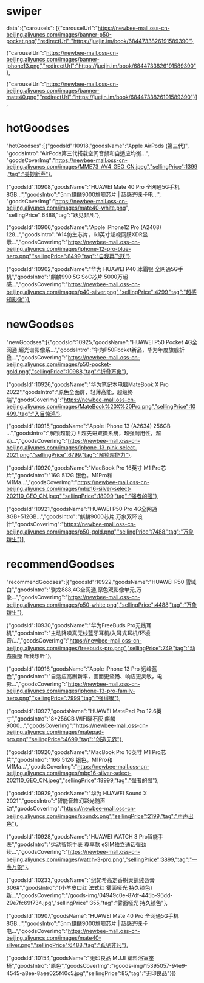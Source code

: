 
# swiper
data":{"carousels":
[{"carouselUrl":"https://newbee-mall.oss-cn-beijing.aliyuncs.com/images/banner-p50-pocket.png","redirectUrl":"https://juejin.im/book/6844733826191589390"},

{"carouselUrl":"https://newbee-mall.oss-cn-beijing.aliyuncs.com/images/banner-iphone13.png","redirectUrl":"https://juejin.im/book/6844733826191589390"},

{"carouselUrl":"https://newbee-mall.oss-cn-beijing.aliyuncs.com/images/banner-mate40.png","redirectUrl":"https://juejin.im/book/6844733826191589390"}],

#  hotGoodses
"hotGoodses":[{"goodsId":10918,"goodsName":"Apple AirPods (第三代)",
"goodsIntro":"AirPods第三代搭载空间音频和自适应均衡...",
"goodsCoverImg":"https://newbee-mall.oss-cn-beijing.aliyuncs.com/images/MME73_AV4_GEO_CN.jpeg","sellingPrice":1399,"tag":"美妙新声"},

{"goodsId":10908,"goodsName":"HUAWEI Mate 40 Pro 全网通5G手机 8GB...","goodsIntro":"5nm麒麟9000旗舰芯片 | 超感光徕卡电...",
"goodsCoverImg":"https://newbee-mall.oss-cn-beijing.aliyuncs.com/images/mate40-white.png",
"sellingPrice":6488,"tag":"跃见非凡"},

{"goodsId":10906,"goodsName":"Apple iPhone12 Pro (A2408) 128...","goodsIntro":"A14仿生芯片，6.1英寸超视网膜XDR显示...","goodsCoverImg":"https://newbee-mall.oss-cn-beijing.aliyuncs.com/images/iphone-12-pro-blue-hero.png","sellingPrice":8499,"tag":"自我再飞跃"},

{"goodsId":10902,"goodsName":"华为 HUAWEI P40 冰霜银 全网通5G手机","goodsIntro":"麒麟990 5G SoC芯片 5000万超感...","goodsCoverImg":"https://newbee-mall.oss-cn-beijing.aliyuncs.com/images/p40-silver.png","sellingPrice":4299,"tag":"超感知影像"}],

#  newGoodses
"newGoodses":[{"goodsId":10925,"goodsName":"HUAWEI P50 Pocket 4G全网通 超光谱影像系...","goodsIntro":"华为P50Pocket新品，华为年度旗舰折叠...","goodsCoverImg":"https://newbee-mall.oss-cn-beijing.aliyuncs.com/images/p50-pocket-gold.png","sellingPrice":10988,"tag":"折叠万象"},

{"goodsId":10926,"goodsName":"华为笔记本电脑MateBook X Pro 2022","goodsIntro":"原色全面屏，轻薄高能，超级终端","goodsCoverImg":"https://newbee-mall.oss-cn-beijing.aliyuncs.com/images/MateBook%20X%20Pro.png","sellingPrice":10499,"tag":"入目惊鸿"},

{"goodsId":10915,"goodsName":"Apple iPhone 13 (A2634) 256GB ...","goodsIntro":"解锁超能力！超先进双摄系统，超强耐用性，超劲...","goodsCoverImg":"https://newbee-mall.oss-cn-beijing.aliyuncs.com/images/iphone-13-pink-select-2021.png","sellingPrice":6799,"tag":"解锁超能力"},

{"goodsId":10920,"goodsName":"MacBook Pro 16英寸 M1 Pro芯片","goodsIntro":"16G 512G 银色。M1Pro和M1Ma...","goodsCoverImg":"https://newbee-mall.oss-cn-beijing.aliyuncs.com/images/mbp16-silver-select-202110_GEO_CN.jpeg","sellingPrice":18999,"tag":"强者的强"},

{"goodsId":10921,"goodsName":"HUAWEI P50 Pro 4G全网通 8GB+512GB...","goodsIntro":"麒麟9000芯片,万象双环设计","goodsCoverImg":"https://newbee-mall.oss-cn-beijing.aliyuncs.com/images/p50-gold.png","sellingPrice":7488,"tag":"万象新生"}],


# recommendGoodses
"recommendGoodses":[{"goodsId":10922,"goodsName":"HUAWEI P50 雪域白","goodsIntro":"骁龙888,4G全网通,原色双影像单元,万象...","goodsCoverImg":"https://newbee-mall.oss-cn-beijing.aliyuncs.com/images/p50-white.png","sellingPrice":4488,"tag":"万象新生"},

{"goodsId":10930,"goodsName":"华为FreeBuds Pro无线耳机","goodsIntro":"主动降噪真无线蓝牙耳机/入耳式耳机/环境音/...","goodsCoverImg":"https://newbee-mall.oss-cn-beijing.aliyuncs.com/images/freebuds-pro.png","sellingPrice":749,"tag":"动态降噪 听我想听"},

{"goodsId":10916,"goodsName":"Apple iPhone 13 Pro 远峰蓝色","goodsIntro":"自适应高刷新率，画面更流畅、响应更灵敏，电影...","goodsCoverImg":"https://newbee-mall.oss-cn-beijing.aliyuncs.com/images/iphone-13-pro-family-hero.png","sellingPrice":7999,"tag":"强得很"},

{"goodsId":10927,"goodsName":"HUAWEI MatePad Pro 12.6英寸","goodsIntro":"8+256GB WIFI曜石灰 麒麟9000...","goodsCoverImg":"https://newbee-mall.oss-cn-beijing.aliyuncs.com/images/matepad-pro.png","sellingPrice":4699,"tag":"创造无界"},

{"goodsId":10920,"goodsName":"MacBook Pro 16英寸 M1 Pro芯片","goodsIntro":"16G 512G 银色。M1Pro和M1Ma...","goodsCoverImg":"https://newbee-mall.oss-cn-beijing.aliyuncs.com/images/mbp16-silver-select-202110_GEO_CN.jpeg","sellingPrice":18999,"tag":"强者的强"},

{"goodsId":10929,"goodsName":"华为 HUAWEI Sound X 2021","goodsIntro":"智能音箱幻彩光随声动","goodsCoverImg":"https://newbee-mall.oss-cn-beijing.aliyuncs.com/images/soundx.png","sellingPrice":2199,"tag":"声声出色"},

{"goodsId":10928,"goodsName":"HUAWEI WATCH 3 Pro智能手表","goodsIntro":"运动智能手表 尊享款 eSIM独立通话强劲续...","goodsCoverImg":"https://newbee-mall.oss-cn-beijing.aliyuncs.com/images/watch-3-pro.png","sellingPrice":3899,"tag":"一表万象"},

{"goodsId":10233,"goodsName":"纪梵希高定香榭天鹅绒唇膏306#","goodsIntro":"(小羊皮口红 法式红 雾面哑光 持久锁色）新...","goodsCoverImg":"/goods-img/04949c0e-87df-445b-96dd-29e7fc69f734.jpg","sellingPrice":355,"tag":"雾面哑光 持久锁色"},

{"goodsId":10907,"goodsName":"HUAWEI Mate 40 Pro 全网通5G手机 8GB...","goodsIntro":"5nm麒麟9000旗舰芯片 | 超感光徕卡电...","goodsCoverImg":"https://newbee-mall.oss-cn-beijing.aliyuncs.com/images/mate40-silver.png","sellingPrice":6488,"tag":"跃见非凡"},

{"goodsId":10154,"goodsName":"无印良品 MUJI 塑料浴室座椅","goodsIntro":"原色","goodsCoverImg":"/goods-img/15395057-94e9-4545-a8ee-8aee025f40c5.jpg","sellingPrice":85,"tag":"无印良品"}]}